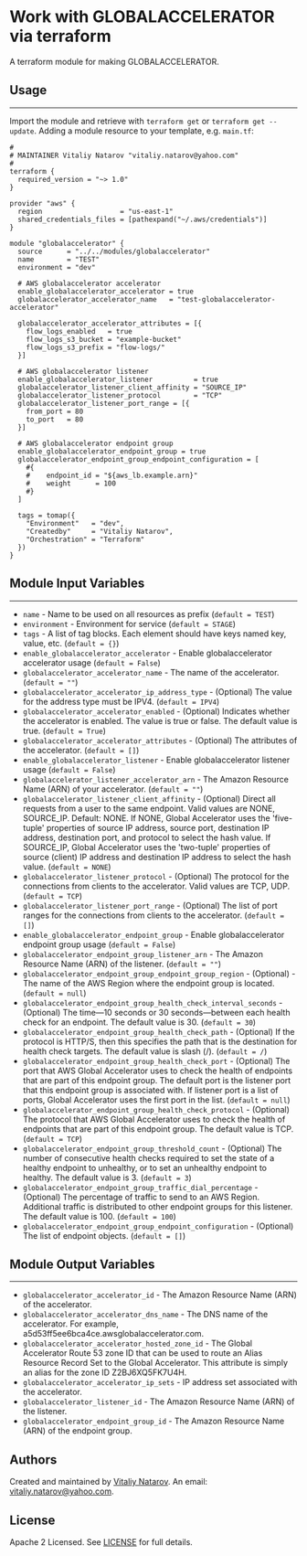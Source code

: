 # Work with GLOBALACCELERATOR via terraform

A terraform module for making GLOBALACCELERATOR.


## Usage
----------------------
Import the module and retrieve with ```terraform get``` or ```terraform get --update```. Adding a module resource to your template, e.g. `main.tf`:

```
#
# MAINTAINER Vitaliy Natarov "vitaliy.natarov@yahoo.com"
#
terraform {
  required_version = "~> 1.0"
}

provider "aws" {
  region                   = "us-east-1"
  shared_credentials_files = [pathexpand("~/.aws/credentials")]
}

module "globalaccelerator" {
  source      = "../../modules/globalaccelerator"
  name        = "TEST"
  environment = "dev"

  # AWS globalaccelerator accelerator
  enable_globalaccelerator_accelerator = true
  globalaccelerator_accelerator_name   = "test-globalaccelerator-accelerator"

  globalaccelerator_accelerator_attributes = [{
    flow_logs_enabled   = true
    flow_logs_s3_bucket = "example-bucket"
    flow_logs_s3_prefix = "flow-logs/"
  }]

  # AWS globalaccelerator listener
  enable_globalaccelerator_listener          = true
  globalaccelerator_listener_client_affinity = "SOURCE_IP"
  globalaccelerator_listener_protocol        = "TCP"
  globalaccelerator_listener_port_range = [{
    from_port = 80
    to_port   = 80
  }]

  # AWS globalaccelerator endpoint group
  enable_globalaccelerator_endpoint_group = true
  globalaccelerator_endpoint_group_endpoint_configuration = [
    #{
    #    endpoint_id = "${aws_lb.example.arn}"
    #    weight      = 100
    #}
  ]

  tags = tomap({
    "Environment"   = "dev",
    "Createdby"     = "Vitaliy Natarov",
    "Orchestration" = "Terraform"
  })
}

```

## Module Input Variables
----------------------
- `name` - Name to be used on all resources as prefix (`default = TEST`)
- `environment` - Environment for service (`default = STAGE`)
- `tags` - A list of tag blocks. Each element should have keys named key, value, etc. (`default = {}`)
- `enable_globalaccelerator_accelerator` - Enable globalaccelerator accelerator usage (`default = False`)
- `globalaccelerator_accelerator_name` - The name of the accelerator. (`default = ""`)
- `globalaccelerator_accelerator_ip_address_type` - (Optional) The value for the address type must be IPV4. (`default = IPV4`)
- `globalaccelerator_accelerator_enabled` - (Optional) Indicates whether the accelerator is enabled. The value is true or false. The default value is true. (`default = True`)
- `globalaccelerator_accelerator_attributes` - (Optional) The attributes of the accelerator. (`default = []`)
- `enable_globalaccelerator_listener` - Enable globalaccelerator listener usage (`default = False`)
- `globalaccelerator_listener_accelerator_arn` - The Amazon Resource Name (ARN) of your accelerator. (`default = ""`)
- `globalaccelerator_listener_client_affinity` - (Optional) Direct all requests from a user to the same endpoint. Valid values are NONE, SOURCE_IP. Default: NONE. If NONE, Global Accelerator uses the 'five-tuple' properties of source IP address, source port, destination IP address, destination port, and protocol to select the hash value. If SOURCE_IP, Global Accelerator uses the 'two-tuple' properties of source (client) IP address and destination IP address to select the hash value. (`default = NONE`)
- `globalaccelerator_listener_protocol` - (Optional) The protocol for the connections from clients to the accelerator. Valid values are TCP, UDP. (`default = TCP`)
- `globalaccelerator_listener_port_range` - (Optional) The list of port ranges for the connections from clients to the accelerator.  (`default = []`)
- `enable_globalaccelerator_endpoint_group` - Enable globalaccelerator endpoint group usage (`default = False`)
- `globalaccelerator_endpoint_group_listener_arn` - The Amazon Resource Name (ARN) of the listener. (`default = ""`)
- `globalaccelerator_endpoint_group_endpoint_group_region` - (Optional) - The name of the AWS Region where the endpoint group is located. (`default = null`)
- `globalaccelerator_endpoint_group_health_check_interval_seconds` - (Optional) The time—10 seconds or 30 seconds—between each health check for an endpoint. The default value is 30. (`default = 30`)
- `globalaccelerator_endpoint_group_health_check_path` - (Optional) If the protocol is HTTP/S, then this specifies the path that is the destination for health check targets. The default value is slash (/). (`default = /`)
- `globalaccelerator_endpoint_group_health_check_port` - (Optional) The port that AWS Global Accelerator uses to check the health of endpoints that are part of this endpoint group. The default port is the listener port that this endpoint group is associated with. If listener port is a list of ports, Global Accelerator uses the first port in the list. (`default = null`)
- `globalaccelerator_endpoint_group_health_check_protocol` - (Optional) The protocol that AWS Global Accelerator uses to check the health of endpoints that are part of this endpoint group. The default value is TCP. (`default = TCP`)
- `globalaccelerator_endpoint_group_threshold_count` - (Optional) The number of consecutive health checks required to set the state of a healthy endpoint to unhealthy, or to set an unhealthy endpoint to healthy. The default value is 3. (`default = 3`)
- `globalaccelerator_endpoint_group_traffic_dial_percentage` - (Optional) The percentage of traffic to send to an AWS Region. Additional traffic is distributed to other endpoint groups for this listener. The default value is 100. (`default = 100`)
- `globalaccelerator_endpoint_group_endpoint_configuration` - (Optional) The list of endpoint objects. (`default = []`)

## Module Output Variables
----------------------
- `globalaccelerator_accelerator_id` - The Amazon Resource Name (ARN) of the accelerator.
- `globalaccelerator_accelerator_dns_name` - The DNS name of the accelerator. For example, a5d53ff5ee6bca4ce.awsglobalaccelerator.com.
- `globalaccelerator_accelerator_hosted_zone_id` - The Global Accelerator Route 53 zone ID that can be used to route an Alias Resource Record Set to the Global Accelerator. This attribute is simply an alias for the zone ID Z2BJ6XQ5FK7U4H.
- `globalaccelerator_accelerator_ip_sets` - IP address set associated with the accelerator.
- `globalaccelerator_listener_id` - The Amazon Resource Name (ARN) of the listener.
- `globalaccelerator_endpoint_group_id` - The Amazon Resource Name (ARN) of the endpoint group.


## Authors

Created and maintained by [Vitaliy Natarov](https://github.com/SebastianUA). An email: [vitaliy.natarov@yahoo.com](vitaliy.natarov@yahoo.com).

## License

Apache 2 Licensed. See [LICENSE](https://github.com/SebastianUA/terraform/blob/master/LICENSE) for full details.
